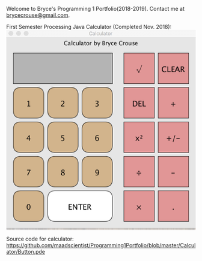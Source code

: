 Welcome to Bryce's Programming 1 Portfolio(2018-2019).
Contact me at brycecrouse@gmail.com.


First Semester Processing Java Calculator (Completed Nov. 2018):
![calculator image](https://github.com/maadscientist/Programming1Portfolio/blob/master/images/calcDemo.png)

Source code for calculator: 
https://github.com/maadscientist/Programming1Portfolio/blob/master/Calculator/Button.pde
